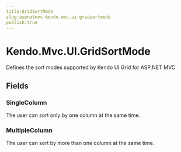 ```yaml
---
title:GridSortMode
slug:aspnetmvc-kendo.mvc.ui.gridsortmode
publish:true
---
```


# Kendo.Mvc.UI.GridSortMode
Defines the sort modes supported by Kendo UI Grid for ASP.NET MVC

## Fields
### SingleColumn
The user can sort only by one column at the same time.
### MultipleColumn
The user can sort by more than one column at the same time.




